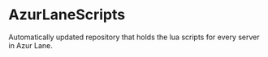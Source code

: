 # AzurLaneScripts
Automatically updated repository that holds the lua scripts for every server in Azur Lane.
